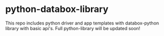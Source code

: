# python-databox-library

This repo includes python driver and app templates with databox-python library with basic api's. Full python-library will be updated soon!
